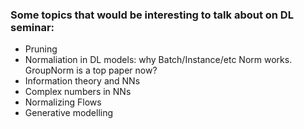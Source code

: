### Some topics that would be interesting to talk about on DL seminar:
* Pruning
* Normaliation in DL models: why Batch/Instance/etc Norm works. GroupNorm is a top paper now?
* Information theory and NNs
* Complex numbers in NNs
* Normalizing Flows
* Generative modelling
